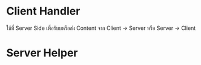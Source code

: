 # Client Handler

ใช้ที่ Server Side เพื่อรับบหรือส่ง Content จาก Client -> Server หรือ Server -> Client

# Server Helper
